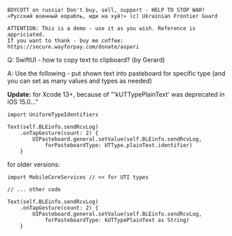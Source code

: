 ```
BOYCOTT on russia! Don't buy, sell, support - HELP TO STOP WAR!
«Русский военный корабль, иди на хуй!» (c) Ukrainian Frontier Guard

ATTENTION: This is a demo - use it as you wish. Reference is appriciated.
If you want to thank - buy me coffee: https://secure.wayforpay.com/donate/asperi
```

Q: SwiftUI - how to copy text to clipboard? (by Gerard)

A: Use the following - put shown text into pasteboard for specific type (and you can set as many values and types as needed)


**Update:** for Xcode 13+, because of "'kUTTypePlainText' was deprecated in iOS 15.0..."

```
import UniformTypeIdentifiers

Text(self.BLEinfo.sendRcvLog)
    .onTapGesture(count: 2) {
        UIPasteboard.general.setValue(self.BLEinfo.sendRcvLog,
            forPasteboardType: UTType.plainText.identifier)
    }
```

for older versions:

```
import MobileCoreServices // << for UTI types

// ... other code

Text(self.BLEinfo.sendRcvLog)
    .onTapGesture(count: 2) {
        UIPasteboard.general.setValue(self.BLEinfo.sendRcvLog, 
            forPasteboardType: kUTTypePlainText as String)
    }
```

